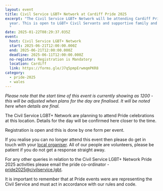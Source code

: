 ```yaml
---
layout: event
title: Civil Service LGBT+ Network at Cardiff Pride 2025
excerpt: "The Civil Service LGBT+ Network will be attending Cardiff Pride this
  year. This is open to LGBT+ Civil Servants and supportive family and friends.
  "
date: 2025-01-22T08:29:37.035Z
event:
  host: Civil Service LGBT+ Network
  start: 2025-06-21T12:00:00.000Z
  end: 2025-06-21T12:00:00.000Z
  deadline: 2025-06-11T12:00:00.000Z
  no-register: Registration is Mandatory
  location: Cardiff
  link: https://forms.gle/J7q5pmpErwmqmPKR8
category:
  - pride-2025
  - wales
---
```

*P﻿lease note that the start time of this event is currently showing as 1200 - this will be adjusted when plans for the day are finalised. It will be noted here when details are final.*

The Civil Service LGBT+ Network are planning to attend Pride celebrations at this location. Details for the day will be confirmed here closer to the time. 

Registration is open and this is done by one form per event.

I﻿f you realise you can no longer attend this event then please do get in touch with your [local organiser](https://www.civilservice.lgbt/team/). All of our people are volunteers, please be patient if you do not get a response straight away. 

F﻿or any other queries in relation to the Civil Service LGBT+ Network Pride 2025 activities please email the pride co-ordinator - [pride2025@civilservice.lgbt](mailto:pride2025@civilservice.lgbt).

I﻿t is important to remember that at Pride events were are representing the Civil Service and must act in accordance with our rules and code.